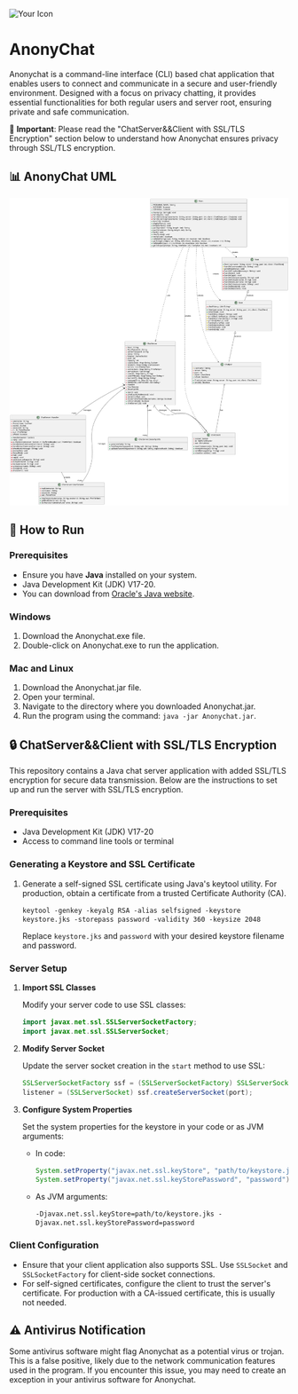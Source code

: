 ![Your Icon](icon.ico)
# AnonyChat
Anonychat is a command-line interface (CLI) based chat application that enables users to connect and communicate in a secure and user-friendly environment. Designed with a focus on privacy chatting, it provides essential functionalities for both regular users and server root, ensuring private and safe communication.

🔐 **Important**: Please read the "ChatServer&&Client with SSL/TLS Encryption" section below to understand how Anonychat ensures privacy through SSL/TLS encryption.

## 📊 AnonyChat UML
![UML Diagram](UML.svg)

## 🚀 How to Run

### Prerequisites
- Ensure you have **Java** installed on your system. 
- Java Development Kit (JDK) V17-20.
- You can download from [Oracle's Java website](https://www.oracle.com/java/technologies/javase/jdk20-archive-downloads.html).

### Windows
1. Download the Anonychat.exe file.
2. Double-click on Anonychat.exe to run the application.

### Mac and Linux
1. Download the Anonychat.jar file.
2. Open your terminal.
3. Navigate to the directory where you downloaded Anonychat.jar.
4. Run the program using the command: `java -jar Anonychat.jar`.

## 🔒 ChatServer&&Client with SSL/TLS Encryption

This repository contains a Java chat server application with added SSL/TLS encryption for secure data transmission. Below are the instructions to set up and run the server with SSL/TLS encryption.

### Prerequisites

- Java Development Kit (JDK) V17-20
- Access to command line tools or terminal

### Generating a Keystore and SSL Certificate

1. Generate a self-signed SSL certificate using Java's keytool utility. For production, obtain a certificate from a trusted Certificate Authority (CA).

   ```shell
   keytool -genkey -keyalg RSA -alias selfsigned -keystore keystore.jks -storepass password -validity 360 -keysize 2048
   ```

   Replace `keystore.jks` and `password` with your desired keystore filename and password.

### Server Setup

1. **Import SSL Classes**

   Modify your server code to use SSL classes:

   ```java
   import javax.net.ssl.SSLServerSocketFactory;
   import javax.net.ssl.SSLServerSocket;
   ```

2. **Modify Server Socket**

   Update the server socket creation in the `start` method to use SSL:

   ```java
   SSLServerSocketFactory ssf = (SSLServerSocketFactory) SSLServerSocketFactory.getDefault();
   listener = (SSLServerSocket) ssf.createServerSocket(port);
   ```

3. **Configure System Properties**

   Set the system properties for the keystore in your code or as JVM arguments:

   - In code:

     ```java
     System.setProperty("javax.net.ssl.keyStore", "path/to/keystore.jks");
     System.setProperty("javax.net.ssl.keyStorePassword", "password");
     ```

   - As JVM arguments:

     ```
     -Djavax.net.ssl.keyStore=path/to/keystore.jks -Djavax.net.ssl.keyStorePassword=password
     ```

### Client Configuration

- Ensure that your client application also supports SSL. Use `SSLSocket` and `SSLSocketFactory` for client-side socket connections.
- For self-signed certificates, configure the client to trust the server's certificate. For production with a CA-issued certificate, this is usually not needed.

## ⚠️ Antivirus Notification
Some antivirus software might flag Anonychat as a potential virus or trojan. This is a false positive, likely due to the network communication features used in the program. If you encounter this issue, you may need to create an exception in your antivirus software for Anonychat.
